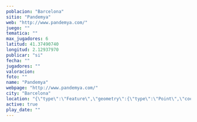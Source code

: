 ```yaml
---
poblacion: "Barcelona"
sitio: "Pandemya"
web: "http://www.pandemya.com/"
juego: ""
tematica: ""
max_jugadores: 6
latitud: 41.37490740
longitud: 2.12937970
publicar: "si"
fecha: ""
jugadores: ""
valoracion: 
foto: ""
name: "Pandemya"
webpage: "http://www.pandemya.com/"
city: "Barcelona"
location: "{\"type\":\"Feature\",\"geometry\":{\"type\":\"Point\",\"coordinates\":[\"41,37490740\",\"2,12937970\"]}}"
active: true
play_date: ""
---
```

